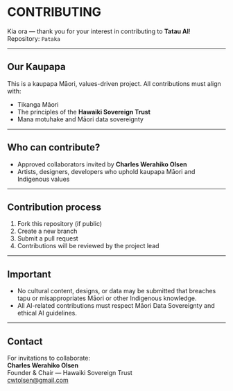# CONTRIBUTING

Kia ora — thank you for your interest in contributing to **Tatau AI**!  
Repository: `Pataka`

---

## Our Kaupapa

This is a kaupapa Māori, values-driven project. All contributions must align with:

- Tikanga Māori
- The principles of the **Hawaiki Sovereign Trust**
- Mana motuhake and Māori data sovereignty

---

## Who can contribute?

- Approved collaborators invited by **Charles Werahiko Olsen**
- Artists, designers, developers who uphold kaupapa Māori and Indigenous values

---

## Contribution process

1. Fork this repository (if public)
2. Create a new branch
3. Submit a pull request
4. Contributions will be reviewed by the project lead

---

## Important

- No cultural content, designs, or data may be submitted that breaches tapu or misappropriates Māori or other Indigenous knowledge.
- All AI-related contributions must respect Māori Data Sovereignty and ethical AI guidelines.

---

## Contact

For invitations to collaborate:  
**Charles Werahiko Olsen**  
Founder & Chair — Hawaiki Sovereign Trust  
cwtolsen@gmail.com